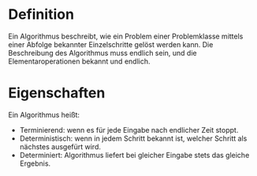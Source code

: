 # Definition
Ein Algorithmus beschreibt, wie ein Problem einer Problemklasse mittels einer Abfolge bekannter Einzelschritte gelöst werden kann. 
Die Beschreibung des Algorithmus muss endlich sein, und die Elementaroperationen bekannt und endlich.
# Eigenschaften
Ein Algorithmus heißt:
- Terminierend: wenn es für jede Eingabe nach endlicher Zeit stoppt.
- Deterministisch: wenn in jedem Schritt bekannt ist, welcher Schritt als nächstes ausgefürt wird.
- Determiniert: Algorithmus liefert bei gleicher Eingabe stets das gleiche Ergebnis.
